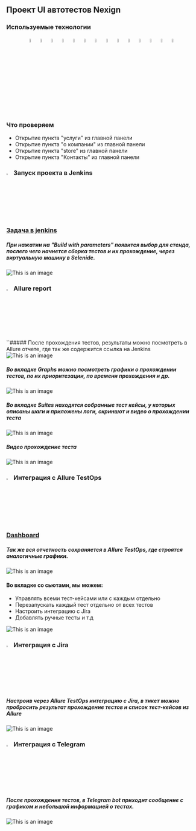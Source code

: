 ## Проект UI автотестов Nexign


<!-- Технологии -->

### Используемые технологии
<p  align="center">
  <code><img width="5%" title="vscode" src="images/vscode.png"></code>
  <code><img width="5%" title="Python" src="images/python.png"></code>
  <code><img width="5%" title="Pytest" src="images/pytest.png"></code>
  <code><img width="5%" title="Selene" src="images/selene.png"></code>
  <code><img width="5%" title="Selenium" src="images/selenium.png"></code>
  <code><img width="5%" title="GitHub" src="images/github.png"></code>
  <code><img width="5%" title="Jenkins" src="images/jenkins.png"></code>
  <code><img width="5%" title="Docker" src="images/docker.png"></code>
  <code><img width="5%" title="Selenoid" src="images/selenoid.png"></code>
  <code><img width="5%" title="Allure Report" src="images/allure_report.png"></code>
  <code><img width="5%" title="Allure TestOps" src="images/allure_testops.png"></code>
  <code><img width="5%" title="Jira" src="images/jira.png"></code>
  <code><img width="5%" title="Postman" src="images/postman.png"></code>
  <code><img width="5%" title="Telegram" src="images/tg.png"></code>
</p>


<!-- Тест кейсы -->

### Что проверяем
* Открытие пункта "услуги" из главной панели 
* Открытие пункта "о компании" из главной панели 
* Открытие пункта "store" из главной панели 
* Открытие пункта "Контакты" из главной панели 



<!-- Jenkins -->

### <img width="3%" title="Jenkins" src="images/jenkins.png"> Запуск проекта в Jenkins

### [Задача в jenkins](https://jenkins.autotests.cloud/job/010-kornilin5-home_work_15/)

##### При нажатии на "Build with parameters" появится выбор для стенда, послего чего начнется сборка тестов и их прохождение, через виртуальную машину в Selenide.
![This is an image](images/jenkins_work.png)


<!-- Allure report -->

### <img width="3%" title="Allure Report" src="images/allure_report.png"> Allure report

``##### После прохождения тестов, результаты можно посмотреть в Allure отчете, где так же содержится ссылка на Jenkins
![This is an image](images/allure_dashboard.png)

##### Во вкладке Graphs можно посмотреть графики о прохождении тестов, по их приоритезации, по времени прохождения и др.
![This is an image](images/allure_graphs.png)

##### Во вкладке Suites находятся собранные тест кейсы, у которых описаны шаги и приложены логи, скриншот и видео о прохождении теста
![This is an image](images/allure_suites.png)

##### Видео прохождение теста
![This is an image](images/tests_ui.gif)


<!-- Allure TestOps -->

### <img width="3%" title="Allure TestOps" src="images/allure_testops.png"> Интеграция с Allure TestOps

### [Dashboard](https://allure.autotests.cloud/project/4104/dashboards)

##### Так же вся отчетность сохраняется в Allure TestOps, где строятся аналогичные графики.
![This is an image](images/allure_testops_dashboard.png)

#### Во вкладке со сьютами, мы можем:
- Управлять всеми тест-кейсами или с каждым отдельно
- Перезапускать каждый тест отдельно от всех тестов
- Настроить интеграцию с Jira
- Добавлять ручные тесты и т.д

![This is an image](images/allure_testops_suites.png)


<!-- Jira -->

### <img width="3%" title="Jira" src="images/jira.png"> Интеграция с Jira
##### Настроив через Allure TestOps интеграцию с Jira, в тикет можно пробросить результат прохождение тестов и список тест-кейсов из Allure

![This is an image](images/jira_project.png)


<!-- Telegram -->

### <img width="3%" title="Telegram" src="images/tg.png"> Интеграция с Telegram
##### После прохождения тестов, в Telegram bot приходит сообщение с графиком и небольшой информацией о тестах.

![This is an image](images/tg_bot.png)
